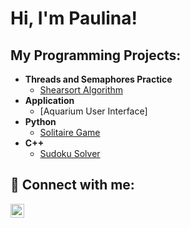 <h1>Hi, I'm Paulina!
<h2>My Programming Projects:</h2>

- <b>Threads and Semaphores Practice</b>
  - [Shearsort Algorithm](https://github.com/PaulinaBies/ShearSort)  
- <b>Application</b>
  - [Aquarium User Interface]
- <b>Python</b>
  - [Solitaire Game](https://github.com/PaulinaBies/Solitair)
- <b>C++</b>
  - [Sudoku Solver](https://github.com/PaulinaBies/SudokuSolver)
  
  


<h2> 🤳 Connect with me:</h2>


[<img align="left" alt="JoshMadakor | LinkedIn" width="22px" src="https://cdn.jsdelivr.net/npm/simple-icons@v3/icons/linkedin.svg" />][linkedin]

[linkedin]: https://linkedin.com/in/joshmadakor



